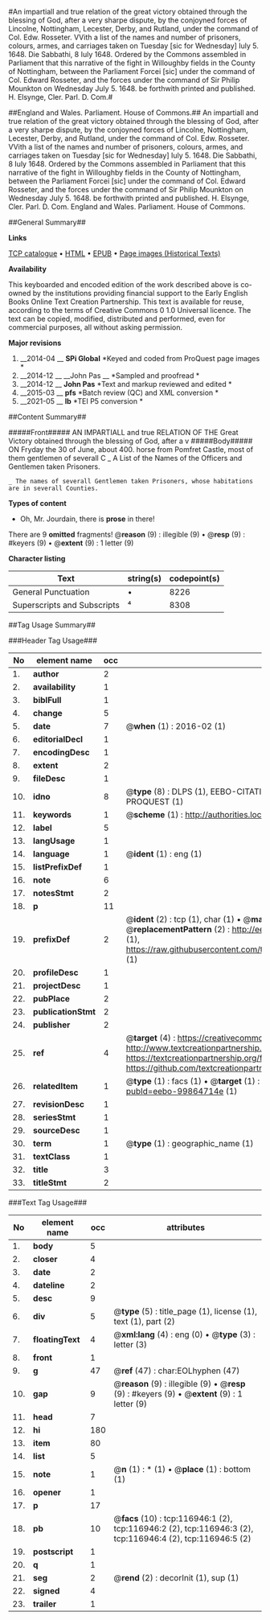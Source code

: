 #An impartiall and true relation of the great victory obtained through the blessing of God, after a very sharpe dispute, by the conjoyned forces of Lincolne, Nottingham, Lecester, Derby, and Rutland, under the command of Col. Edw. Rosseter. VVith a list of the names and number of prisoners, colours, armes, and carriages taken on Tuesday [sic for Wednesday] Iuly 5. 1648. Die Sabbathi, 8 Iuly 1648. Ordered by the Commons assembled in Parliament that this narrative of the fight in Willoughby fields in the County of Nottingham, between the Parliament Forcei [sic] under the command of Col. Edward Rosseter, and the forces under the command of Sir Philip Mounkton on Wednesday July 5. 1648. be forthwith printed and published. H. Elsynge, Cler. Parl. D. Com.#

##England and Wales. Parliament. House of Commons.##
An impartiall and true relation of the great victory obtained through the blessing of God, after a very sharpe dispute, by the conjoyned forces of Lincolne, Nottingham, Lecester, Derby, and Rutland, under the command of Col. Edw. Rosseter. VVith a list of the names and number of prisoners, colours, armes, and carriages taken on Tuesday [sic for Wednesday] Iuly 5. 1648. Die Sabbathi, 8 Iuly 1648. Ordered by the Commons assembled in Parliament that this narrative of the fight in Willoughby fields in the County of Nottingham, between the Parliament Forcei [sic] under the command of Col. Edward Rosseter, and the forces under the command of Sir Philip Mounkton on Wednesday July 5. 1648. be forthwith printed and published. H. Elsynge, Cler. Parl. D. Com.
England and Wales. Parliament. House of Commons.

##General Summary##

**Links**

[TCP catalogue](http://www.ota.ox.ac.uk/tcp/)  • 
[HTML](http://tei.it.ox.ac.uk/tcp/Texts-HTML/free/A87/A87339.html)  • 
[EPUB](http://tei.it.ox.ac.uk/tcp/Texts-EPUB/free/A87/A87339.epub) • 
[Page images (Historical Texts)](https://historicaltexts.jisc.ac.uk/eebo-99864714e)

**Availability**

This keyboarded and encoded edition of the work described above is co-owned by the
    institutions providing financial support to the Early English Books Online Text Creation
    Partnership. This text is available for reuse, according to the terms of  Creative Commons 0 1.0 Universal
    licence. The text can be copied, modified, distributed and performed, even for commercial
    purposes, all without asking permission.

**Major revisions**

1. __2014-04 __ __SPi Global__ *Keyed and coded from ProQuest page images *
1. __2014-12 __ __John Pas __ *Sampled and proofread *
1. __2014-12 __ __John Pas__ *Text and markup reviewed and edited *
1. __2015-03 __ __pfs__ *Batch review (QC) and XML conversion *
1. __2021-05 __ __lb__ *TEI P5 conversion *

##Content Summary##

#####Front#####
AN IMPARTIALL and true RELATION OF THE Great Victory obtained through the blessing of God, after a v
#####Body#####
ON Fryday the 30 of June, about 400. horse from Pomfret Castle, most of them gentlemen of severall C
    _ A List of the Names of the Officers and Gentlemen taken Prisoners.

    _ The names of severall Gentlemen taken Prisoners, whose habitations are in severall Counties.

**Types of content**

  * Oh, Mr. Jourdain, there is **prose** in there!

There are 9 **omitted** fragments! 
 @__reason__ (9) : illegible (9)  •  @__resp__ (9) : #keyers (9)  •  @__extent__ (9) : 1 letter (9)

**Character listing**


|Text|string(s)|codepoint(s)|
|---|---|---|
|General Punctuation|•|8226|
|Superscripts             and Subscripts|⁴|8308|

##Tag Usage Summary##

###Header Tag Usage###

|No|element name|occ|attributes|
|---|---|---|---|
|1.|__author__|2||
|2.|__availability__|1||
|3.|__biblFull__|1||
|4.|__change__|5||
|5.|__date__|7| @__when__ (1) : 2016-02 (1)|
|6.|__editorialDecl__|1||
|7.|__encodingDesc__|1||
|8.|__extent__|2||
|9.|__fileDesc__|1||
|10.|__idno__|8| @__type__ (8) : DLPS (1), EEBO-CITATION (1), VID (1), EEBO-PROQUEST (1), STC (3), PROQUEST (1)|
|11.|__keywords__|1| @__scheme__ (1) : http://authorities.loc.gov/ (1)|
|12.|__label__|5||
|13.|__langUsage__|1||
|14.|__language__|1| @__ident__ (1) : eng (1)|
|15.|__listPrefixDef__|1||
|16.|__note__|6||
|17.|__notesStmt__|2||
|18.|__p__|11||
|19.|__prefixDef__|2| @__ident__ (2) : tcp (1), char (1)  •  @__matchPattern__ (2) : ([0-9\-]+):([0-9IVX]+) (1), (.+) (1)  •  @__replacementPattern__ (2) : http://eebo.chadwyck.com/downloadtiff?vid=$1&page=$2 (1), https://raw.githubusercontent.com/textcreationpartnership/Texts/master/tcpchars.xml#$1 (1)|
|20.|__profileDesc__|1||
|21.|__projectDesc__|1||
|22.|__pubPlace__|2||
|23.|__publicationStmt__|2||
|24.|__publisher__|2||
|25.|__ref__|4| @__target__ (4) : https://creativecommons.org/publicdomain/zero/1.0/ (1), http://www.textcreationpartnership.org/docs/. (1), https://textcreationpartnership.org/faq/#faq05 (1), https://github.com/textcreationpartnership (1)|
|26.|__relatedItem__|1| @__type__ (1) : facs (1)  •  @__target__ (1) : https://data.historicaltexts.jisc.ac.uk/view?pubId=eebo-99864714e (1)|
|27.|__revisionDesc__|1||
|28.|__seriesStmt__|1||
|29.|__sourceDesc__|1||
|30.|__term__|1| @__type__ (1) : geographic_name (1)|
|31.|__textClass__|1||
|32.|__title__|3||
|33.|__titleStmt__|2||


###Text Tag Usage###

|No|element name|occ|attributes|
|---|---|---|---|
|1.|__body__|5||
|2.|__closer__|4||
|3.|__date__|2||
|4.|__dateline__|2||
|5.|__desc__|9||
|6.|__div__|5| @__type__ (5) : title_page (1), license (1), text (1), part (2)|
|7.|__floatingText__|4| @__xml:lang__ (4) : eng (0)  •  @__type__ (3) : letter (3)|
|8.|__front__|1||
|9.|__g__|47| @__ref__ (47) : char:EOLhyphen (47)|
|10.|__gap__|9| @__reason__ (9) : illegible (9)  •  @__resp__ (9) : #keyers (9)  •  @__extent__ (9) : 1 letter (9)|
|11.|__head__|7||
|12.|__hi__|180||
|13.|__item__|80||
|14.|__list__|5||
|15.|__note__|1| @__n__ (1) : * (1)  •  @__place__ (1) : bottom (1)|
|16.|__opener__|1||
|17.|__p__|17||
|18.|__pb__|10| @__facs__ (10) : tcp:116946:1 (2), tcp:116946:2 (2), tcp:116946:3 (2), tcp:116946:4 (2), tcp:116946:5 (2)|
|19.|__postscript__|1||
|20.|__q__|1||
|21.|__seg__|2| @__rend__ (2) : decorInit (1), sup (1)|
|22.|__signed__|4||
|23.|__trailer__|1||
